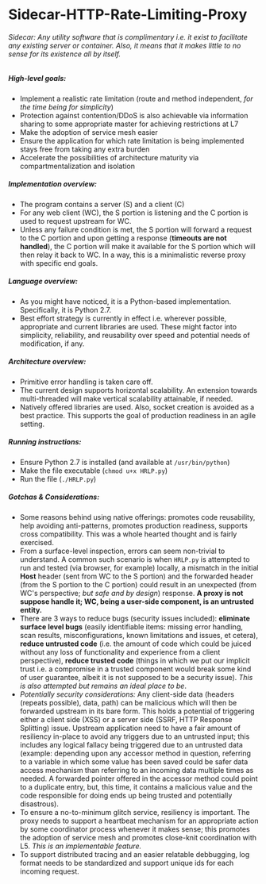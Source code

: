 # Sidecar-HTTP-Rate-Limiting-Proxy

###### Sidecar: Any utility software that is complimentary i.e. it exist to facilitate any existing server or container. Also, it means that it makes little to no sense for its existence all by itself.


##### High-level goals:
- Implement a realistic rate limitation (route and method independent, _for the time being for simplicity_)
- Protection against contention/DDoS is also achievable via information sharing to some appropriate master for achieving restrictions at L7
- Make the adoption of service mesh easier
- Ensure the application for which rate limitation is being implemented stays free from taking any extra burden
- Accelerate the possibilities of architecture maturity via compartmentalization and isolation


##### Implementation overview:
- The program contains a server (S) and a client (C)
- For any web client (WC), the S portion is listening and the C portion is used to request upstream for WC.
- Unless any failure condition is met, the S portion will forward a request to the C portion and upon getting a response (**timeouts are not handled**), the C portion will make it available for the S portion which will then relay it back to WC. In a way, this is a minimalistic reverse proxy with specific end goals.


##### Language overview:
- As you might have noticed, it is a Python-based implementation. Specifically, it is Python 2.7.
- Best effort strategy is currently in effect i.e. wherever possible, appropriate and current libraries are used. These might factor into simplicity, reliability, and reusability over speed and potential needs of modification, if any.


##### Architecture overview:
- Primitive error handling is taken care off.
- The current design supports horizontal scalability. An extension towards multi-threaded will make vertical scalability attainable, if needed.
- Natively offered libraries are used. Also, socket creation is avoided as a best practice. This supports the goal of production readiness in an agile setting.


##### Running instructions:
- Ensure Python 2.7 is installed (and available at `/usr/bin/python`)
- Make the file executable (`chmod u+x HRLP.py`)
- Run the file (`./HRLP.py`)


##### Gotchas & Considerations:
- Some reasons behind using native offerings: promotes code reusability, help avoiding anti-patterns, promotes production readiness, supports cross compatibility. This was a whole hearted thought and is fairly exercised.
- From a surface-level inspection, errors can seem non-trivial to understand. A common such scenario is when `HRLP.py` is attempted to run and tested (via browser, for example) locally, a mismatch in the initial **Host** header (sent from WC to the S portion) and the forwarded header (from the S portion to the C portion) could result in an unexpected (from WC's perspective; _but safe and by design_) response. **A proxy is not suppose handle it; WC, being a user-side component, is an untrusted entity.**
- There are 3 ways to reduce bugs (security issues included): **eliminate surface level bugs** (easily identifiable items: missing error handling, scan results, misconfigurations, known limitations and issues, et cetera), **reduce untrusted code** (i.e. the amount of code which could be juiced without any loss of functionality and experience from a client perspective), **reduce trusted code** (things in which we put our implicit trust i.e. a compromise in a trusted component would break some kind of user guarantee, albeit it is not supposed to be a security issue). _This is also attempted but remains an ideal place to be_.
- _Potentially security considerations:_ Any client-side data (headers (repeats possible), data, path) can be malicious which will then be forwarded upstream in its bare form. This holds a potential of triggering either a client side (XSS) or a server side (SSRF, HTTP Response Splitting) issue. Upstream application need to have a fair amount of resiliency in-place to avoid any triggers due to an untrusted input; this includes any logical fallacy being triggered due to an untrusted data (example: depending upon any accessor method in question, referring to a variable in which some value has been saved could be safer data access mechanism than referring to an incoming data multiple times as needed. A forwarded pointer offered in the accessor method could point to a duplicate entry, but, this time, it contains a malicious value and the code responsible for doing ends up being trusted and potentially disastrous).
- To ensure a no-to-minimum glitch service, resiliency is important. The proxy needs to support a heartbeat mechanism for an appropriate action by some coordinator process whenever it makes sense; this promotes the adoption of service mesh and promotes close-knit coordination with L5. _This is an implementable feature._
- To support distributed tracing and an easier relatable debbugging, log format needs to be standardized and support unique ids for each incoming request.
